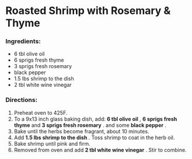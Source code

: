 # Roasted Shrimp with Rosemary & Thyme 

### Ingredients: 
* 6 tbl olive oil
* 6 sprigs fresh thyme
* 3 sprigs fresh rosemary
*  black pepper
* 1.5 lbs shrimp to the dish
* 2 tbl white wine vinegar

### Directions: 
1. Preheat oven to 425F. 
2. To a 9x13 inch glass baking dish, add: **6 tbl olive oil** , **6 sprigs fresh thyme** and **3 sprigs fresh rosemary** . and some **black pepper** . 
3. Bake until the herbs become fragrant, about 10 minutes. 
4. Add **1.5 lbs shrimp to the dish** . Toss shrimp to coat in the herb oil. 
5. Bake shrimp until pink and firm. 
6. Removed from oven and add **2 tbl white wine vinegar** . Stir to combine. 
